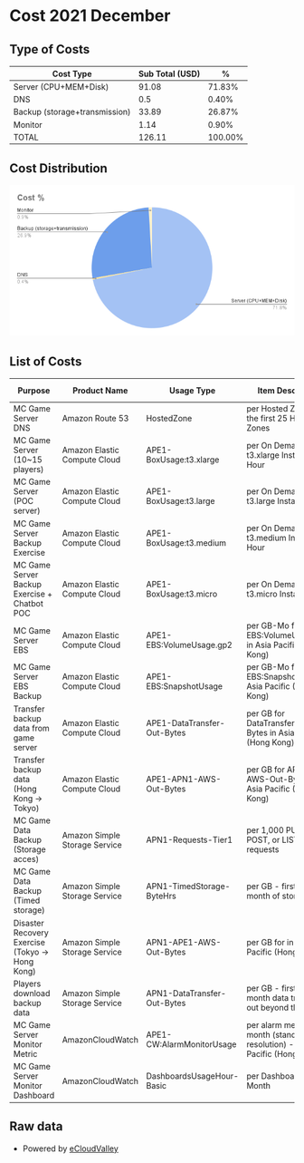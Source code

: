 # Cost 2021 December

## Type of Costs
| Cost Type                     | Sub Total (USD) | %       |
| ----------------------------- | --------------- | ------- |
| Server (CPU+MEM+Disk)         | 91.08           | 71.83%  |
| DNS                           | 0.5             | 0.40%   |
| Backup (storage+transmission) | 33.89           | 26.87%  |
| Monitor                       | 1.14            | 0.90%   |
| TOTAL                         | 126.11          | 100.00% |

## Cost Distribution
![Cost-202112](https://github.com/MOHOAzure/On-Demand-Minecraft-Sever/blob/main/Cost/Monthly%20Report%20-%20202112.png)

## List of Costs
| Purpose                                         | Product Name                  | Usage Type                  | Item Description                                                        | Availability Zone | Monthly Amount | Usage Quantity | Unit Price |
| ----------------------------------------------- | ----------------------------- | --------------------------- | ----------------------------------------------------------------------- | ----------------- | -------------- | -------------- | ---------- |
| MC Game Server DNS                              | Amazon Route 53               | HostedZone                  | per Hosted Zone for the first 25 Hosted Zones                           |                   | 0.5            | 1              | 0.5        |
| MC Game Server (10~15 players)                  | Amazon Elastic Compute Cloud  | APE1-BoxUsage:t3.xlarge     | per On Demand Linux t3.xlarge Instance Hour                             | ap-east-1a        | 76.22          | 326.290559     | 0.2336     |
| MC Game Server (POC server)                     | Amazon Elastic Compute Cloud  | APE1-BoxUsage:t3.large      | per On Demand Linux t3.large Instance Hour                              | ap-east-1a        | 6.05           | 51.796111      | 0.1168     |
| MC Game Server Backup Exercise                  | Amazon Elastic Compute Cloud  | APE1-BoxUsage:t3.medium     | per On Demand Linux t3.medium Instance Hour                             | ap-east-1a        | 1.76           | 30.1275        | 0.0584     |
| MC Game Server Backup Exercise + Chatbot POC    | Amazon Elastic Compute Cloud  | APE1-BoxUsage:t3.micro      | per On Demand Linux t3.micro Instance Hour                              | ap-east-1a        | 0.21           | 14.110833      | 0.0146     |
| MC Game Server EBS                              | Amazon Elastic Compute Cloud  | APE1-EBS:VolumeUsage.gp2    | per GB-Mo for EBS:VolumeUsage.gp2 in Asia Pacific (Hong Kong)           |                   | 6.34           | 48.00000005    | 0.132      |
| MC Game Server EBS Backup                       | Amazon Elastic Compute Cloud  | APE1-EBS:SnapshotUsage      | per GB-Mo for EBS:SnapshotUsage in Asia Pacific (Hong Kong)             |                   | 1.43           | 26.06607876    | 0.055      |
| Transfer backup data from game server           | Amazon Elastic Compute Cloud  | APE1-DataTransfer-Out-Bytes | per GB for DataTransfer-Out-Bytes in Asia Pacific (Hong Kong)           |                   | 15.42          | 128.4751128    | 0.12       |
| Transfer backup data (Hong Kong -> Tokyo)       | Amazon Elastic Compute Cloud  | APE1-APN1-AWS-Out-Bytes     | per GB for APN1-AWS-Out-Bytes in Asia Pacific (Hong Kong)               |                   | 13.62          | 151.3764232    | 0.09       |
| MC Game Data Backup (Storage acces)             | Amazon Simple Storage Service | APN1-Requests-Tier1         | per 1,000 PUT, COPY, POST, or LIST requests                             |                   | 0.09           | 19107          | 0.0000047  |
| MC Game Data Backup (Timed storage)             | Amazon Simple Storage Service | APN1-TimedStorage-ByteHrs   | per GB - first 50 TB / month of storage used                            |                   | 3.01           | 120.2571656    | 0.025      |
| Disaster Recovery Exercise (Tokyo -> Hong Kong) | Amazon Simple Storage Service | APN1-APE1-AWS-Out-Bytes     | per GB for in Asia Pacific (Hong Kong)                                  |                   | 0.19           | 2.079781443    | 0.09       |
| Players download backup data                    | Amazon Simple Storage Service | APN1-DataTransfer-Out-Bytes | per GB - first 10 TB / month data transfer out beyond the global        |                   | 0.13           | 1.12820439     | 0.114      |
| MC Game Server Monitor Metric                   | AmazonCloudWatch              | APE1-CW:AlarmMonitorUsage   | per alarm metric month (standard resolution) - Asia Pacific (Hong Kong) |                   | 0.66           | 6.553876021    | 0.1        |
| MC Game Server Monitor Dashboard                | AmazonCloudWatch              | DashboardsUsageHour-Basic   | per Dashboard per Month                                                 |                   | 0.48           | 0.16129032     | 3          |

## Raw data
* Powered by [eCloudValley](https://www.ecloudvalley.com/)
